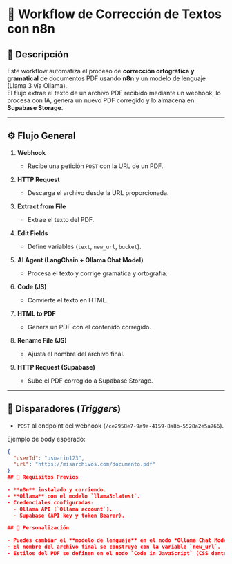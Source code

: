 # 📄 Workflow de Corrección de Textos con n8n

## 📌 Descripción  
Este workflow automatiza el proceso de **corrección ortográfica y gramatical** de documentos PDF usando **n8n** y un modelo de lenguaje (Llama 3 vía Ollama).  
El flujo extrae el texto de un archivo PDF recibido mediante un webhook, lo procesa con IA, genera un nuevo PDF corregido y lo almacena en **Supabase Storage**.  

---

## ⚙️ Flujo General  

1. **Webhook**  
   - Recibe una petición `POST` con la URL de un PDF.  

2. **HTTP Request**  
   - Descarga el archivo desde la URL proporcionada.  

3. **Extract from File**  
   - Extrae el texto del PDF.  

4. **Edit Fields**  
   - Define variables (`text`, `new_url`, `bucket`).  

5. **AI Agent (LangChain + Ollama Chat Model)**  
   - Procesa el texto y corrige gramática y ortografía.  

6. **Code (JS)**  
   - Convierte el texto en HTML.  

7. **HTML to PDF**  
   - Genera un PDF con el contenido corregido.  

8. **Rename File (JS)**  
   - Ajusta el nombre del archivo final.  

9. **HTTP Request (Supabase)**  
   - Sube el PDF corregido a Supabase Storage.  

---

## 🚀 Disparadores (*Triggers*)  
- `POST` al endpoint del webhook (`/ce2958e7-9a9e-4159-8a8b-5528a2e5a766`).  

Ejemplo de body esperado:  
```json
{
  "userId": "usuario123",
  "url": "https://misarchivos.com/documento.pdf"
}
## 🧩 Requisitos Previos

- **n8n** instalado y corriendo.  
- **Ollama** con el modelo `llama3:latest`.  
- Credenciales configuradas:  
  - Ollama API (`Ollama account`).  
  - Supabase (API key y token Bearer).  

## 🔧 Personalización

- Puedes cambiar el **modelo de lenguaje** en el nodo *Ollama Chat Model*.  
- El nombre del archivo final se construye con la variable `new_url`.  
- Estilos del PDF se definen en el nodo `Code in JavaScript` (CSS dentro del HTML).  
